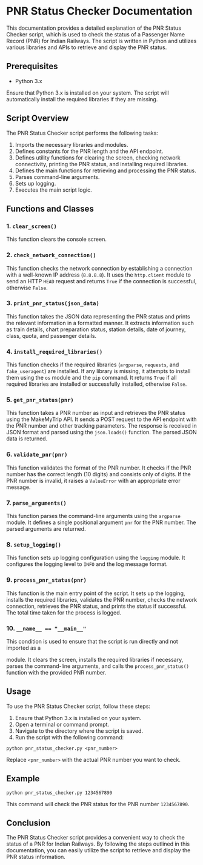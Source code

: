 # PNR Status Checker Documentation

This documentation provides a detailed explanation of the PNR Status Checker script, which is used to check the status of a Passenger Name Record (PNR) for Indian Railways. The script is written in Python and utilizes various libraries and APIs to retrieve and display the PNR status.

## Prerequisites

- Python 3.x

Ensure that Python 3.x is installed on your system. The script will automatically install the required libraries if they are missing.

## Script Overview

The PNR Status Checker script performs the following tasks:

1. Imports the necessary libraries and modules.
2. Defines constants for the PNR length and the API endpoint.
3. Defines utility functions for clearing the screen, checking network connectivity, printing the PNR status, and installing required libraries.
4. Defines the main functions for retrieving and processing the PNR status.
5. Parses command-line arguments.
6. Sets up logging.
7. Executes the main script logic.

## Functions and Classes

### 1. `clear_screen()`

This function clears the console screen.

### 2. `check_network_connection()`

This function checks the network connection by establishing a connection with a well-known IP address (`8.8.8.8`). It uses the `http.client` module to send an HTTP `HEAD` request and returns `True` if the connection is successful, otherwise `False`.

### 3. `print_pnr_status(json_data)`

This function takes the JSON data representing the PNR status and prints the relevant information in a formatted manner. It extracts information such as train details, chart preparation status, station details, date of journey, class, quota, and passenger details.

### 4. `install_required_libraries()`

This function checks if the required libraries (`argparse`, `requests`, and `fake_useragent`) are installed. If any library is missing, it attempts to install them using the `os` module and the `pip` command. It returns `True` if all required libraries are installed or successfully installed, otherwise `False`.

### 5. `get_pnr_status(pnr)`

This function takes a PNR number as input and retrieves the PNR status using the MakeMyTrip API. It sends a POST request to the API endpoint with the PNR number and other tracking parameters. The response is received in JSON format and parsed using the `json.loads()` function. The parsed JSON data is returned.

### 6. `validate_pnr(pnr)`

This function validates the format of the PNR number. It checks if the PNR number has the correct length (10 digits) and consists only of digits. If the PNR number is invalid, it raises a `ValueError` with an appropriate error message.

### 7. `parse_arguments()`

This function parses the command-line arguments using the `argparse` module. It defines a single positional argument `pnr` for the PNR number. The parsed arguments are returned.

### 8. `setup_logging()`

This function sets up logging configuration using the `logging` module. It configures the logging level to `INFO` and the log message format.

### 9. `process_pnr_status(pnr)`

This function is the main entry point of the script. It sets up the logging, installs the required libraries, validates the PNR number, checks the network connection, retrieves the PNR status, and prints the status if successful. The total time taken for the process is logged.

### 10. `__name__ == "__main__"`

This condition is used to ensure that the script is run directly and not imported as a

 module. It clears the screen, installs the required libraries if necessary, parses the command-line arguments, and calls the `process_pnr_status()` function with the provided PNR number.

## Usage

To use the PNR Status Checker script, follow these steps:

1. Ensure that Python 3.x is installed on your system.
2. Open a terminal or command prompt.
3. Navigate to the directory where the script is saved.
4. Run the script with the following command:

```
python pnr_status_checker.py <pnr_number>
```

Replace `<pnr_number>` with the actual PNR number you want to check.

## Example

```
python pnr_status_checker.py 1234567890
```

This command will check the PNR status for the PNR number `1234567890`.

## Conclusion

The PNR Status Checker script provides a convenient way to check the status of a PNR for Indian Railways. By following the steps outlined in this documentation, you can easily utilize the script to retrieve and display the PNR status information.

